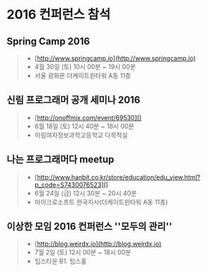 # 2016 컨퍼런스 참석

## Spring Camp 2016
> - [http://www.springcamp.io](http://www.springcamp.io)
> - 4월 30일 (토) 10시 00분 ~ 19시 00분	
> - 서울 광화문 더케이트윈타워 A동 11층

## 신림 프로그래머 공개 세미나 2016
> - [http://onoffmix.com/event/69530]()
> - 6월 18일 (토) 12시 40분 ~ 18시 00분
> - 미림여자정보과학고등학교 다목적실

## 나는 프로그래머다 meetup
> - [http://www.hanbit.co.kr/store/education/edu_view.html?p_code=S7430076523]()
> - 6월 24일 (금) 12시 30분 ~ 20시 40분
> - 마이크로소프트 한국지사(더케이트윈타워 A동 11층)

## 이상한 모임  2016 컨퍼런스 ''모두의 관리''
> - [http://blog.weirdx.io](http://blog.weirdx.io)
> - 7월 2일 (토) 12시 00분 ~ 18시 00분
> - 팁스타운 B1. 팁스홀
